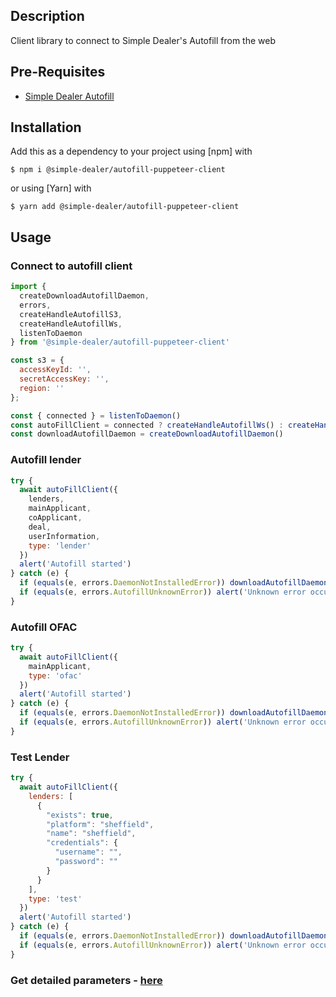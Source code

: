 ## Description

Client library to connect to Simple Dealer's Autofill from the web

## Pre-Requisites

- [Simple Dealer Autofill](https://github.com/simpledealer/autofill-daemon/releases/download/v0.1.0/Simple.Dealer.Autofill-0.1.0.dmg)

## Installation

Add this as a dependency to your project using [npm] with

```
$ npm i @simple-dealer/autofill-puppeteer-client
```

or using [Yarn] with

```
$ yarn add @simple-dealer/autofill-puppeteer-client
```

## Usage

### Connect to autofill client

```js
import {
  createDownloadAutofillDaemon,
  errors,
  createHandleAutofillS3,
  createHandleAutofillWs,
  listenToDaemon
} from '@simple-dealer/autofill-puppeteer-client'

const s3 = {
  accessKeyId: '',
  secretAccessKey: '',
  region: ''
};

const { connected } = listenToDaemon()
const autoFillClient = connected ? createHandleAutofillWs() : createHandleAutofillS3({ s3 })
const downloadAutofillDaemon = createDownloadAutofillDaemon()
```

### Autofill lender

```js
try {
  await autoFillClient({
    lenders,
    mainApplicant,
    coApplicant,
    deal,
    userInformation,
    type: 'lender'
  })
  alert('Autofill started')
} catch (e) {
  if (equals(e, errors.DaemonNotInstalledError)) downloadAutofillDaemon()
  if (equals(e, errors.AutofillUnknownError)) alert('Unknown error occurred')
}
```

### Autofill OFAC

```js
try {
  await autoFillClient({
    mainApplicant,
    type: 'ofac'
  })
  alert('Autofill started')
} catch (e) {
  if (equals(e, errors.DaemonNotInstalledError)) downloadAutofillDaemon()
  if (equals(e, errors.AutofillUnknownError)) alert('Unknown error occurred')
}
```

### Test Lender

```js
try {
  await autoFillClient({
    lenders: [
      {
        "exists": true,
        "platform": "sheffield",
        "name": "sheffield",
        "credentials": {
          "username": "",
          "password": ""
        }
      }
    ],
    type: 'test'
  })
  alert('Autofill started')
} catch (e) {
  if (equals(e, errors.DaemonNotInstalledError)) downloadAutofillDaemon()
  if (equals(e, errors.AutofillUnknownError)) alert('Unknown error occurred')
}
```

### Get detailed parameters - [here](https://www.notion.so/simpledealer/Autofill-Puppeteer-Client-53aa3fa94d9a4e858cac861b567a1779)